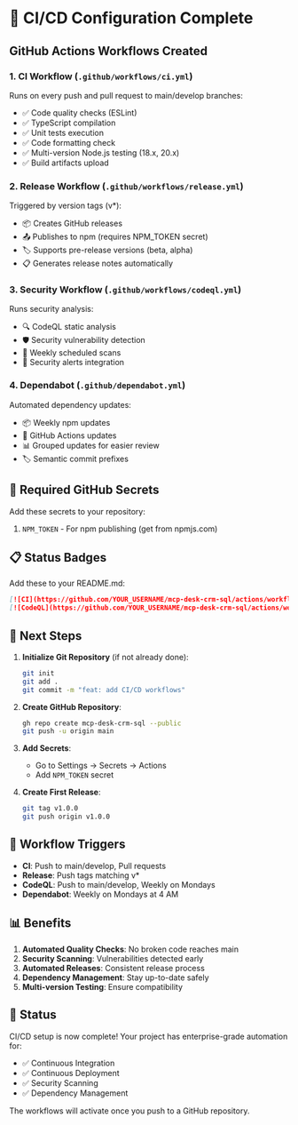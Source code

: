 # 🚀 CI/CD Configuration Complete

## GitHub Actions Workflows Created

### 1. **CI Workflow** (`.github/workflows/ci.yml`)
Runs on every push and pull request to main/develop branches:
- ✅ Code quality checks (ESLint)
- ✅ TypeScript compilation
- ✅ Unit tests execution
- ✅ Code formatting check
- ✅ Multi-version Node.js testing (18.x, 20.x)
- ✅ Build artifacts upload

### 2. **Release Workflow** (`.github/workflows/release.yml`)
Triggered by version tags (v*):
- 📦 Creates GitHub releases
- 📤 Publishes to npm (requires NPM_TOKEN secret)
- 🏷️ Supports pre-release versions (beta, alpha)
- 📋 Generates release notes automatically

### 3. **Security Workflow** (`.github/workflows/codeql.yml`)
Runs security analysis:
- 🔍 CodeQL static analysis
- 🛡️ Security vulnerability detection
- 📅 Weekly scheduled scans
- 🚨 Security alerts integration

### 4. **Dependabot** (`.github/dependabot.yml`)
Automated dependency updates:
- 📦 Weekly npm updates
- 🤖 GitHub Actions updates
- 📊 Grouped updates for easier review
- 🏷️ Semantic commit prefixes

## 🔧 Required GitHub Secrets

Add these secrets to your repository:
1. `NPM_TOKEN` - For npm publishing (get from npmjs.com)

## 📋 Status Badges

Add these to your README.md:

```markdown
[![CI](https://github.com/YOUR_USERNAME/mcp-desk-crm-sql/actions/workflows/ci.yml/badge.svg)](https://github.com/YOUR_USERNAME/mcp-desk-crm-sql/actions/workflows/ci.yml)
[![CodeQL](https://github.com/YOUR_USERNAME/mcp-desk-crm-sql/actions/workflows/codeql.yml/badge.svg)](https://github.com/YOUR_USERNAME/mcp-desk-crm-sql/actions/workflows/codeql.yml)
```

## 🎯 Next Steps

1. **Initialize Git Repository** (if not already done):
   ```bash
   git init
   git add .
   git commit -m "feat: add CI/CD workflows"
   ```

2. **Create GitHub Repository**:
   ```bash
   gh repo create mcp-desk-crm-sql --public
   git push -u origin main
   ```

3. **Add Secrets**:
   - Go to Settings → Secrets → Actions
   - Add `NPM_TOKEN` secret

4. **Create First Release**:
   ```bash
   git tag v1.0.0
   git push origin v1.0.0
   ```

## 🔄 Workflow Triggers

- **CI**: Push to main/develop, Pull requests
- **Release**: Push tags matching v*
- **CodeQL**: Push to main/develop, Weekly on Mondays
- **Dependabot**: Weekly on Mondays at 4 AM

## 📊 Benefits

1. **Automated Quality Checks**: No broken code reaches main
2. **Security Scanning**: Vulnerabilities detected early
3. **Automated Releases**: Consistent release process
4. **Dependency Management**: Stay up-to-date safely
5. **Multi-version Testing**: Ensure compatibility

## 🎉 Status

CI/CD setup is now complete! Your project has enterprise-grade automation for:
- ✅ Continuous Integration
- ✅ Continuous Deployment
- ✅ Security Scanning
- ✅ Dependency Management

The workflows will activate once you push to a GitHub repository.